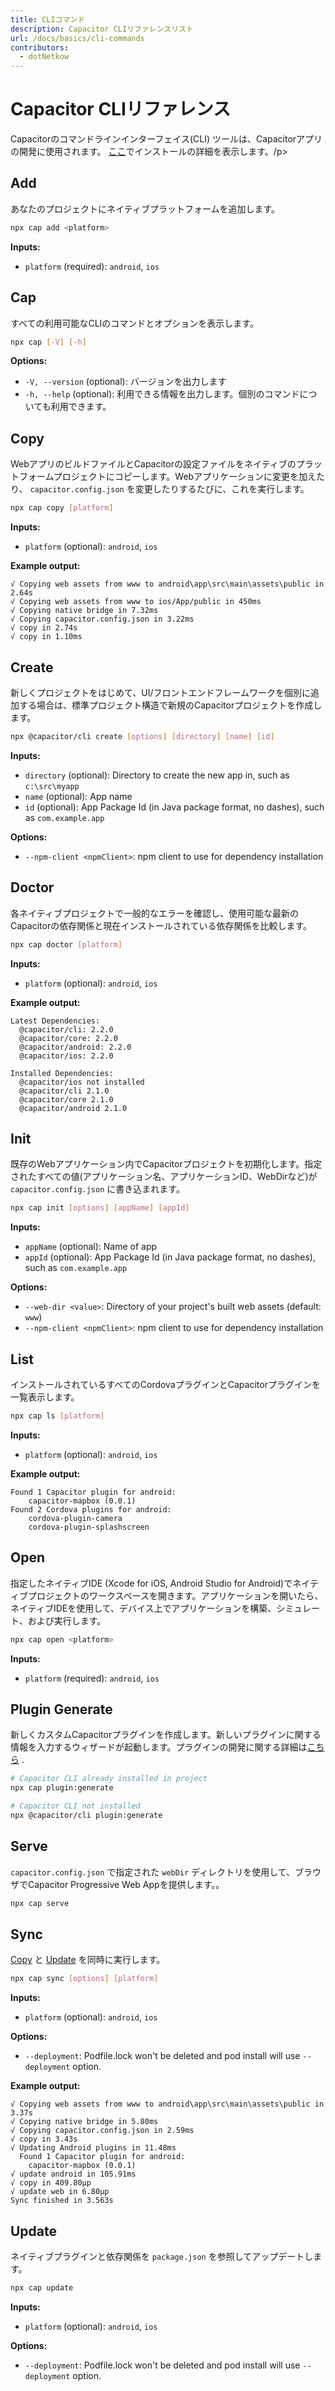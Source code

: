 ```yaml
---
title: CLIコマンド
description: Capacitor CLIリファレンスリスト
url: /docs/basics/cli-commands
contributors:
  - dotNetkow
---
```


# Capacitor CLIリファレンス

<p class="intro">Capacitorのコマンドラインインターフェイス(CLI) ツールは、Capacitorアプリの開発に使用されます。 <a href="/docs/getting-started">ここ</a>でインストールの詳細を表示します。/p>

## Add

あなたのプロジェクトにネイティブプラットフォームを追加します。

```bash
npx cap add <platform>
```

<strong>Inputs:</strong>
- `platform` (required): `android`, `ios`

## Cap

すべての利用可能なCLIのコマンドとオプションを表示します。

```bash
npx cap [-V] [-h]
```

<strong>Options:</strong>
- `-V, --version` (optional): バージョンを出力します
- `-h, --help` (optional): 利用できる情報を出力します。個別のコマンドについても利用できます。

## Copy

WebアプリのビルドファイルとCapacitorの設定ファイルをネイティブのプラットフォームプロジェクトにコピーします。Webアプリケーションに変更を加えたり、 `capacitor.config.json` を変更したりするたびに、これを実行します。

```bash
npx cap copy [platform]
```

<strong>Inputs:</strong>
- `platform` (optional): `android`, `ios`

<strong>Example output:</strong>
```
√ Copying web assets from www to android\app\src\main\assets\public in 2.64s
√ Copying web assets from www to ios/App/public in 450ms
√ Copying native bridge in 7.32ms
√ Copying capacitor.config.json in 3.22ms
√ copy in 2.74s
√ copy in 1.10ms
```

## Create

新しくプロジェクトをはじめて、UI/フロントエンドフレームワークを個別に追加する場合は、標準プロジェクト構造で新規のCapacitorプロジェクトを作成します。

```bash
npx @capacitor/cli create [options] [directory] [name] [id]
```

<strong>Inputs:</strong>
- `directory` (optional): Directory to create the new app in, such as `c:\src\myapp` 
- `name` (optional): App name
- `id` (optional): App Package Id (in Java package format, no dashes), such as `com.example.app`

<strong>Options:</strong>
- `--npm-client <npmClient>`: npm client to use for dependency installation

## Doctor

各ネイティブプロジェクトで一般的なエラーを確認し、使用可能な最新のCapacitorの依存関係と現在インストールされている依存関係を比較します。

```bash
npx cap doctor [platform]
```

<strong>Inputs:</strong>
- `platform` (optional): `android`, `ios`

<strong>Example output:</strong>
```
Latest Dependencies:
  @capacitor/cli: 2.2.0
  @capacitor/core: 2.2.0
  @capacitor/android: 2.2.0
  @capacitor/ios: 2.2.0

Installed Dependencies:
  @capacitor/ios not installed
  @capacitor/cli 2.1.0
  @capacitor/core 2.1.0
  @capacitor/android 2.1.0
```

## Init

既存のWebアプリケーション内でCapacitorプロジェクトを初期化します。指定されたすべての値(アプリケーション名、アプリケーションID、WebDirなど)が `capacitor.config.json` に書き込まれます。

```bash
npx cap init [options] [appName] [appId]
```

<strong>Inputs:</strong>
- `appName` (optional): Name of app
- `appId` (optional): App Package Id (in Java package format, no dashes), such as `com.example.app`

<strong>Options:</strong>
 - `--web-dir <value>`: Directory of your project's built web assets (default: `www`)
 - `--npm-client <npmClient>`: npm client to use for dependency installation

## List

インストールされているすべてのCordovaプラグインとCapacitorプラグインを一覧表示します。

```bash
npx cap ls [platform]
```

<strong>Inputs:</strong>
- `platform` (optional): `android`, `ios`

<strong>Example output:</strong>
```
Found 1 Capacitor plugin for android:
    capacitor-mapbox (0.0.1)
Found 2 Cordova plugins for android:
    cordova-plugin-camera
    cordova-plugin-splashscreen
```

## Open

指定したネイティブIDE (Xcode for iOS, Android Studio for Android)でネイティブプロジェクトのワークスペースを開きます。アプリケーションを開いたら、ネイティブIDEを使用して、デバイス上でアプリケーションを構築、シミュレート、および実行します。

```bash
npx cap open <platform>
```

<strong>Inputs:</strong>
- `platform` (required): `android`, `ios`

## Plugin Generate

新しくカスタムCapacitorプラグインを作成します。新しいプラグインに関する情報を入力するウィザードが起動します。プラグインの開発に関する詳細は[こちら](/docs/plugins) .

```bash
# Capacitor CLI already installed in project
npx cap plugin:generate

# Capacitor CLI not installed
npx @capacitor/cli plugin:generate
```

## Serve

`capacitor.config.json` で指定された `webDir` ディレクトリを使用して、ブラウザでCapacitor Progressive Web Appを提供します。。

```bash
npx cap serve
```

## Sync

[Copy](#copy) と [Update](#update) を同時に実行します。

```bash
npx cap sync [options] [platform]
```

<strong>Inputs:</strong>
- `platform` (optional): `android`, `ios`

<strong>Options:</strong>
- `--deployment`: Podfile.lock won't be deleted and pod install will use `--deployment` option.

<strong>Example output:</strong>
```
√ Copying web assets from www to android\app\src\main\assets\public in 3.37s
√ Copying native bridge in 5.80ms
√ Copying capacitor.config.json in 2.59ms
√ copy in 3.43s
√ Updating Android plugins in 11.48ms
  Found 1 Capacitor plugin for android:
    capacitor-mapbox (0.0.1)
√ update android in 105.91ms
√ copy in 409.80μp
√ update web in 6.80μp
Sync finished in 3.563s
```

## Update

ネイティブプラグインと依存関係を `package.json` を参照してアップデートします。

```bash
npx cap update
```

<strong>Inputs:</strong>
- `platform` (optional): `android`, `ios`

<strong>Options:</strong>
- `--deployment`: Podfile.lock won't be deleted and pod install will use `--deployment` option.
